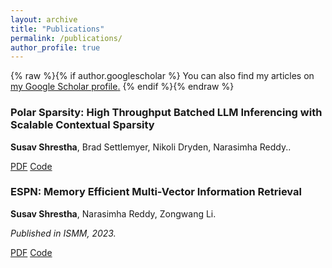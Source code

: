 ```yaml
---
layout: archive
title: "Publications"
permalink: /publications/
author_profile: true
---
```


<!-- {% if author.googlescholar %}
  You can also find my articles on <u><a href="{{author.googlescholar}}">my Google Scholar profile</a>.</u>
{% endif %}

{% include base_path %}

{% for post in site.publications reversed %}
  {% include archive-single.html %}
{% endfor %} -->


<!-- ---
layout: archive
title: "Publications"
permalink: /publications/
author_profile: true
--- -->

{% raw %}{% if author.googlescholar %}
  You can also find my articles on <u><a href="{{author.googlescholar}}">my Google Scholar profile</a>.</u>
{% endif %}{% endraw %}

<div class="publication-item">
  <h3>Polar Sparsity: High Throughput Batched LLM Inferencing with Scalable Contextual Sparsity</h3>
  <p><strong>Susav Shrestha</strong>, Brad Settlemyer, Nikoli Dryden, Narasimha Reddy..</p>
  <!-- <p><i>To Appear, 2025.</i></p> -->
  <a href="https://arxiv.org/abs/2505.14884" class="btn btn--research">PDF</a>
  <a href="https://github.com/susavlsh10/Polar-Sparsity" class="btn btn--research">Code</a>
  </div>

<div class="publication-item">
  <h3>ESPN: Memory Efficient Multi-Vector Information Retrieval</h3>
  <p><strong>Susav Shrestha</strong>, Narasimha Reddy, Zongwang Li.</p>
  <p><i>Published in ISMM, 2023.</i></p>
  <a href="https://arxiv.org/abs/2312.05417" class="btn btn--research">PDF</a>
  <a href="https://github.com/susavlsh10/espn" class="btn btn--research">Code</a>
</div>

